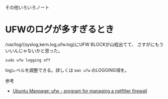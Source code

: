 その他いろいろノート

# UFWのログが多すぎるとき

/var/log/{syslog,kern.log,ufw.log}にUFW BLOCKが山程出てて、
さすがにもういいんじゃないかと思った。

`sudo ufw logging off`

logレベルを調整できる。詳しくは `man ufw` のLOGGING項を。


参考
* [Ubuntu Manpage: ufw - program for managing a netfilter firewall](http://manpages.ubuntu.com/manpages/cosmic/man8/ufw.8.html)